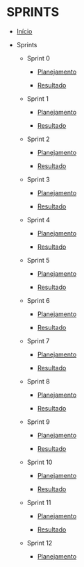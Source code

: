 # SPRINTS

* [Início](/)

-  Sprints

    - Sprint 0

      - [Planejamento](/sprints/sprint0/planejamento.md) 

      - [Resultado](/sprints/sprint0/resultado.md)

    - Sprint 1

      - [Planejamento](/sprints/sprint1/planejamento.md) 

      - [Resultado](/sprints/sprint1/resultado.md)

    - Sprint 2

      - [Planejamento](/sprints/sprint2/planejamento.md) 

      - [Resultado](/sprints/sprint2/resultado.md)

    - Sprint 3

      - [Planejamento](/sprints/sprint3/planejamento.md) 

      - [Resultado](/sprints/sprint3/resultado.md)

    - Sprint 4

      - [Planejamento](/sprints/sprint4/planejamento.md) 

      - [Resultado](/sprints/sprint4/resultado.md)

    - Sprint 5

      - [Planejamento](/sprints/sprint5/planejamento.md)

      - [Resultado](/sprints/sprint5/resultado.md)

    - Sprint 6

      - [Planejamento](/sprints/sprint6/planejamento.md)

      - [Resultado](/sprints/sprint6/resultado.md)

    - Sprint 7

      - [Planejamento](/sprints/sprint7/planejamento.md)

      - [Resultado](/sprints/sprint7/resultado.md)

    - Sprint 8

      - [Planejamento](/sprints/sprint8/planejamento.md)

      - [Resultado](/sprints/sprint8/resultado.md)

    - Sprint 9

      - [Planejamento](/sprints/sprint9/planejamento.md)

      - [Resultado](/sprints/sprint9/resultado.md)

    - Sprint 10

      - [Planejamento](/sprints/sprint10/planejamento.md)

      - [Resultado](/sprints/sprint10/resultado.md)

    - Sprint 11

      - [Planejamento](/sprints/sprint11/planejamento.md)

      - [Resultado](/sprints/sprint11/resultado.md)

    - Sprint 12

      - [Planejamento](/sprints/sprint12/planejamento.md)